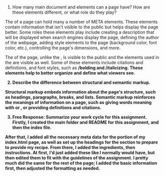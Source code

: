 1. How many main document <head> and <body> elements can a page have? How are these elements different, or what role do they play?

The <head> of a page can hold many a number of META elements. These elements contain information that isn't visible to the public but helps display the page better. Some roles these elements play include creating a description that will be displayed when search engines display the page, defining the author of the webpage, adding style elements to the page (background color, font color, etc.), controlling the page's dimensions, and more.

The <body> of the page, unlike the <head>, is visible to the public and the elements used in the <body> are visible as well. Some of these elements include citations and definitions, and font styles, such as <strong>/bolding and <emphasis>/italicizing. These elements help to better organize and define what viewers see.

2. Describe the difference between structural and semantic markup.

Structural markup embeds information about the page's structure, such as headings, paragraphs, breaks, and lists. Semantic markup reinforces the meanings of information on a page, such as giving words meaning with <emphasis> or <bold>, or providing definitions and citations.

3. Free Response: Summarize your work cycle for this assignment.
Firstly, I created the main folder and README for this assignment, and then the index file.

After that, I added all the necessary meta data for the <head> portion of my index.html page, as well as set up the headings for the <body> section to prepare to provide my recipe. From there, I added the ingredients, then instructions. At first, I'd just added these like I normally would have, but then edited them to fit with the guidelines of the assignment. I pretty much did the same for the rest of the page; I added the basic information first, then adjusted the formatting as needed.

